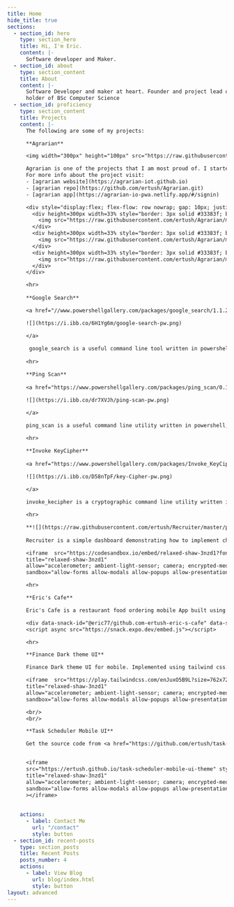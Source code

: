 ```yaml
---
title: Home
hide_title: true
sections:
  - section_id: hero
    type: section_hero
    title: Hi, I'm Eric.
    content: |-
      Software developer and Maker.
  - section_id: about
    type: section_content
    title: About
    content: |-
      Software Developer and maker at heart. Founder and project lead of [Agrarian](https://agrarian-iot.github.io). Full stack developer with an interest in IoT  and 
      holder of BSc Computer Science 
  - section_id: proficiency
    type: section_content
    title: Projects
    content: |-
      The following are some of my projects:

      **Agrarian**

      <img width="300px" height="100px" src="https://raw.githubusercontent.com/ertush/Agrarian/master/screenshots/Agrarian-Logo-1.png" alt="agrarian-logo" />

      Agrarian is one of the projects that I am most proud of. I started it back in school, and since then it has grown in leaps and bounds. 
      For more info about the project visit:
      - [agrarian website](https://agrarian-iot.github.io)
      - [agrarian repo](https://github.com/ertush/Agrarian.git)
      - [agrarian app](https://agrarian-io-pwa.netlify.app/#/signin) 

      <div style="display:flex; flex-flow: row nowrap; gap: 10px; justify-content: center align-items: center">
        <div height=300px width=33% style="border: 3px solid #33383f; border-radius: 20px; overflow: hidden">
          <img src="https://raw.githubusercontent.com/ertush/Agrarian/master/screenshots/mobile-sc1.png" alt="mobile-sc1"/>
        </div>
        <div height=300px width=33% style="border: 3px solid #33383f; border-radius: 20px; overflow: hidden">
          <img src="https://raw.githubusercontent.com/ertush/Agrarian/master/screenshots/mobile-sc4.png" alt="mobile-sc4"/>
        </div>
        <div height=300px width=33% style="border: 3px solid #33383f; border-radius: 20px; overflow: hidden">
          <img src="https://raw.githubusercontent.com/ertush/Agrarian/master/screenshots/mobile-sc5.png" alt="mobile-sc5"/>
        </div>
      </div>

      <hr>
      
      **Google Search**

      <a href="//www.powershellgallery.com/packages/google_search/1.1.2">

      ![](https://i.ibb.co/6H1Yg6m/google-search-pw.png)

      </a>
      
       google_search is a useful command line tool written in powershell. It can be run on any platform using docker. It is allows you to launch a google search from powershell or bash or any unix based terminal. 
      
      <hr>

      **Ping Scan**
      
      <a href="https://www.powershellgallery.com/packages/ping_scan/0.1.3.6">

      ![](https://i.ibb.co/dr7XVJh/ping-scan-pw.png)

      </a>
      
      ping_scan is a useful command line utility written in powershell, that allows you to scan a range of hosts in a LAN. It returns the number of alive host in a network as well as their respective Ip addresses. It is network interface specific. Download it from [powershell galery](https://www.powershellgallery.com/packages/ping_scan/0.1.3.6) or get the [docker image](https://hub.docker.com/r/ricodck/ping-addressrange/tags?page=1&ordering=last_updated)

      <hr>

      **Invoke KeyCipher**
      
      <a href="https://www.powershellgallery.com/packages/Invoke_KeyCipher/0.1.3.1">

      ![](https://i.ibb.co/D58nTpF/key-Cipher-pw.png)

      </a>
      
      invoke_kecipher is a cryptographic command line utility written in powershell and also available as a [docker image](https://hub.docker.com/r/ricodck/invoke-keycipher/tags?page=1&ordering=last_updated). Download it from [powershell gallery](https://www.powershellgallery.com/packages/Invoke_KeyCipher/0.1.3.1)

      <hr>

      **![](https://raw.githubusercontent.com/ertush/Recruiter/master/public/favicon.ico) Recruiter**
    
      Recruiter is a simple dashboard demonstrating how to implement charts using chart.js with support for dark and light theme. It uses sass as a css pre-processor.

      <iframe  src="https://codesandbox.io/embed/relaxed-shaw-3nzd1?fontsize=14&hidenavigation=1&theme=dark"style="width:100%; height:500px; border:3px solid #33383f; border-radius: 20px; overflow:hidden;"
      title="relaxed-shaw-3nzd1"
      allow="accelerometer; ambient-light-sensor; camera; encrypted-media; geolocation; gyroscope; hid; microphone; midi; payment; usb; vr; xr-spatial-tracking"
      sandbox="allow-forms allow-modals allow-popups allow-presentation allow-same-origin allow-scripts"></iframe>

      <hr>

      **Eric's Cafe**

      Eric's Cafe is a restaurant food ordering mobile App built using react native, redux and rn-tailwind

      <div data-snack-id="@eric77/github.com-ertush-eric-s-cafe" data-snack-platform="android" data-snack-preview="true" data-snack-theme="dark" style="overflow:hidden;background:#F9F9F9;border:3px solid #33383f;border-radius:20px; overflow:hidden;height:700px;width:100%"></div>
      <script async src="https://snack.expo.dev/embed.js"></script>

      <hr>

      **Finance Dark theme UI**

      Finance Dark theme UI for mobile. Implemented using tailwind css. The design is inspired by [ghulaam-rasool](https://dribbble.com/ghulaam-rasool). Checkout his designs on dribble, or explore the theme below.

      <iframe  src="https://play.tailwindcss.com/enJuxO5B9L?size=762x720" style="width:100%; height:760px; border: 3px solid #33383f; border-radius: 20px; overflow:hidden;"
      title="relaxed-shaw-3nzd1"
      allow="accelerometer; ambient-light-sensor; camera; encrypted-media; geolocation; gyroscope; hid; microphone; midi; payment; usb; vr; xr-spatial-tracking"
      sandbox="allow-forms allow-modals allow-popups allow-presentation allow-same-origin allow-scripts"></iframe>

      <br/>
      <br/>

      **Task Scheduler Mobile UI**

      Get the source code from <a href="https://github.com/ertush/task-scheduler-mobile-ui-theme">git</a>


      <iframe 
      src="https://ertush.github.io/task-scheduler-mobile-ui-theme" style="width:100%; height:760px; border: 3px solid #fff; border-radius: 20px; overflow:hidden;"
      title="relaxed-shaw-3nzd1"
      allow="accelerometer; ambient-light-sensor; camera; encrypted-media; geolocation; gyroscope; hid; microphone; midi; payment; usb; vr; xr-spatial-tracking"
      sandbox="allow-forms allow-modals allow-popups allow-presentation allow-same-origin allow-scripts"
      ></iframe>
      
      
    actions:
      - label: Contact Me
        url: "/contact"
        style: button
  - section_id: recent-posts
    type: section_posts
    title: Recent Posts
    posts_number: 4
    actions:
      - label: View Blog
        url: blog/index.html
        style: button
layout: advanced
---
```

